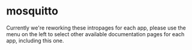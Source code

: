 # mosquitto

Currently we're reworking these intropages for each app, please use the menu on the left to select other available documentation pages for each app, including this one.
